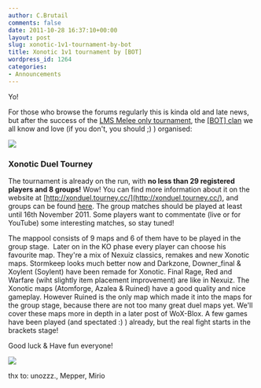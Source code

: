 ```yaml
---
author: C.Brutail
comments: false
date: 2011-10-28 16:37:10+00:00
layout: post
slug: xonotic-1v1-tournament-by-bot
title: Xonotic 1v1 tournament by [BOT]
wordpress_id: 1264
categories:
- Announcements
---
```


Yo!

For those who browse the forums regularly this is kinda old and late news, but after the success of the [LMS Melee only tournament](http://forums.xonotic.org/showthread.php?tid=1906), the [[BOT] clan](http://www.bot-nexuiz.de.tl/) we all know and love (if you don't, you should ;) ) organised:

![](http://www.xonotic.org/m/uploads/2011/10/1v1-1024x819.jpg)

### Xonotic Duel Tourney

The tournament is already on the run, with **no less than 29 registered players and 8 groups!** Wow! You can find more information about it on the website at [http://xonduel.tourney.cc/](http://xonduel.tourney.cc/), and groups can be found [here](http://xonduel.tourney.cc/groups/). The group matches should be played at least until 16th November 2011. Some players want to commentate (live or for YouTube) some interesting matches, so stay tuned!

The mappool consists of 9 maps and 6 of them have to be played in the group stage.  Later on in the KO phase every player can choose his favourite map. They're a mix of Nexuiz classics, remakes and new Xonotic maps. Stormkeep looks much better now and Darkzone, Downer_final & Xoylent (Soylent) have been remade for Xonotic. Final Rage, Red and Warfare (wiht slightly item placement improvement) are like in Nexuiz. The Xonotic maps (Atomforge, Azalea & Ruined) have a good quality and nice gameplay. However Ruined is the only map which made it into the maps for the group stage, because there are not too many great duel maps yet. We'll cover these maps more in depth in a later post of WoX-Blox.
A few games have been played (and spectated :) ) already, but the real fight starts in the brackets stage!

Good luck & Have fun everyone!

![](http://www.xonotic.org/m/uploads/2011/10/dodge-1024x819.jpg)

thx to: unozzz., Mepper, Mirio
